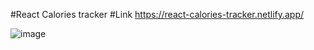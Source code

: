 #React Calories tracker
#Link
https://react-calories-tracker.netlify.app/

![image](https://user-images.githubusercontent.com/25538870/178380275-5445b6c9-9a13-47f4-9272-79a82d700874.png)
